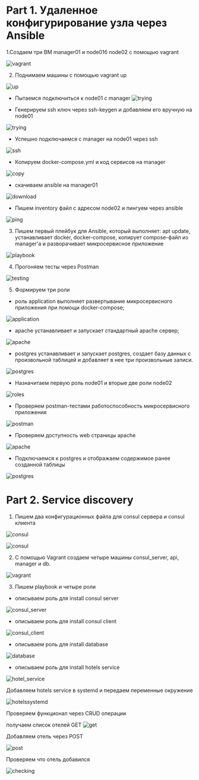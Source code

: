 # Part 1. Удаленное конфигурирование узла через Ansible

1.Создаем три ВМ manager01 и node01б node02 с помощью vagrant

![vagrant](screenshots/vagrantfile.png)

2. Поднимаем машины с помощью vagrant up

![up](screenshots/up.png)

- Пытаемся подключиться к node01 с manager
![trying](screenshots/sshtry.png)

- Генерируем ssh ключ через ssh-keygen и добавляем его вручную на node01

![trying](screenshots/sshkey.png)

- Успешно подключаемся с manager на node01 через ssh

![ssh](screenshots/sshjoin.png)

- Копируем docker-compose.yml и код сервисов на manager

![copy](screenshots/copy.png)

- скачиваем ansible на manager01 

![download](screenshots/ansible.png)

- Пишем inventory файл с адресом node02 и пингуем через ansible

![ping](screenshots/ping.png)

3. Пишем первый плейбук для Ansible, который выполняет: apt update, устанавливает docker, docker-compose, копирует compose-файл из manager'а и разворачивает микросервисное приложение

![playbook](screenshots/playbook.png)

4. Прогоняем тесты через Postman

![testing](screenshots/testing.png)

5. Формируем три роли

- роль application выполняет развертывание микросервисного приложения при помощи docker-compose;

![application](screenshots/application.png)

- apache устанавливает и запускает стандартный apache сервер;

![apache](screenshots/apache.png)

- postgres устанавливает и запускает postgres, создает базу данных с произвольной таблицей и добавляет в нее три произвольные записи.

![postgres](screenshots/postgres.png)

- Назначитаем первую роль node01 и вторые две роли node02

![roles](screenshots/roles.png)

- Проверяем postman-тестами работоспособность микросервисного приложения

![postman](screenshots/postmanchecking.png)


- Проверяем доступность web страницы apache

![apache](screenshots/apachecheck.png)

- Подключаемся к postgres и отображаем содержимое ранее созданной таблицы

![postgres](screenshots/postgrescheck.png)


# Part 2. Service discovery

1. Пишем два конфигурационных файла для consul сервера и consul клиента 

![consul](screenshots/consulserver.png)

![consul](screenshots/consulclient.png)

2. C помощью Vagrant создаем четыре машины  consul_server, api, manager и db.

![vagrant](screenshots/vagrant.png)

3.  Пишем playbook и четыре роли

- описываем роль для install consul server

![consul_server](screenshots/ansibleserver.png)

- описываем роль для install consul client

![consul_client](screenshots/ansibleclient.png)

- описываем роль для install database

![database](screenshots/ansibledb.png)

- описываем роль для install hotels service

![hotel_service](screenshots/ansiblehotel.png)

Добавляем hotels service в systemd и передаем переменные окружение

![hotelssystemd](screenshots/hotelssystemd.png)

Проверяем функционал через CRUD операции

получаем список отелей GET
![get](screenshots/get.png)

Добавляем отель через POST

![post](screenshots/post.png)

Проверяем что отель добавился

![checking](screenshots/postcheck.png)